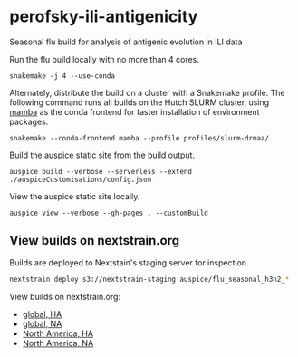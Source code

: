 # perofsky-ili-antigenicity

Seasonal flu build for analysis of antigenic evolution in ILI data

Run the flu build locally with no more than 4 cores.

```
snakemake -j 4 --use-conda
```

Alternately, distribute the build on a cluster with a Snakemake profile.
The following command runs all builds on the Hutch SLURM cluster, using [mamba](https://github.com/mamba-org/mamba) as the conda frontend for faster installation of environment packages.

```
snakemake --conda-frontend mamba --profile profiles/slurm-drmaa/
```

Build the auspice static site from the build output.

```
auspice build --verbose --serverless --extend ./auspiceCustomisations/config.json
```

View the auspice static site locally.

```
auspice view --verbose --gh-pages . --customBuild
```

## View builds on nextstrain.org

Builds are deployed to Nextstain's staging server for inspection.

```bash
nextstrain deploy s3://nextstrain-staging auspice/flu_seasonal_h3n2_*
```

View builds on nextstrain.org:

 - [global, HA](https://nextstrain.org/staging/flu/seasonal/h3n2/ha/21y/global)
 - [global, NA](https://nextstrain.org/staging/flu/seasonal/h3n2/na/21y/global)
 - [North America, HA](https://nextstrain.org/staging/flu/seasonal/h3n2/ha/21y/north-america)
 - [North America, NA](https://nextstrain.org/staging/flu/seasonal/h3n2/na/21y/north-america)
